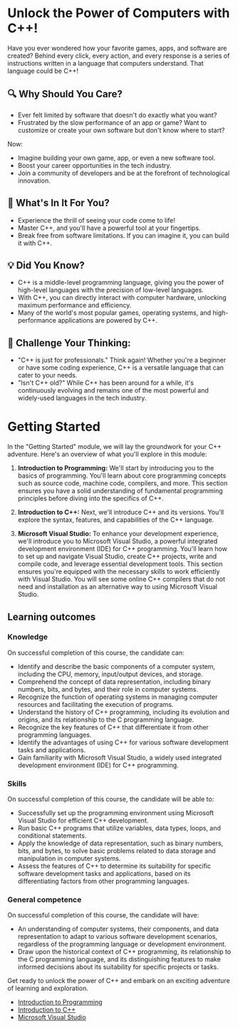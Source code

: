 # Unlock the Power of Computers with C++!

Have you ever wondered how your favorite games, apps, and software are created? Behind every click, every action, and every response is a series of instructions written in a language that computers understand. That language could be C++!

## 🔍 Why Should You Care?

* Ever felt limited by software that doesn't do exactly what you want?
* Frustrated by the slow performance of an app or game?
Want to customize or create your own software but don't know where to start?


Now: 
* Imagine building your own game, app, or even a new software tool.
* Boost your career opportunities in the tech industry.
* Join a community of developers and be at the forefront of technological innovation.

## 🌟 What's In It For You?

* Experience the thrill of seeing your code come to life!
* Master C++, and you'll have a powerful tool at your fingertips.
* Break free from software limitations. If you can imagine it, you can build it with C++.

## 💡 Did You Know?

* C++ is a middle-level programming language, giving you the power of high-level languages with the precision of low-level languages.
* With C++, you can directly interact with computer hardware, unlocking maximum performance and efficiency.
* Many of the world's most popular games, operating systems, and high-performance applications are powered by C++.

## 🤔 Challenge Your Thinking:

* "C++ is just for professionals." Think again! Whether you're a beginner or have some coding experience, C++ is a versatile language that can cater to your needs.
* "Isn't C++ old?" While C++ has been around for a while, it's continuously evolving and remains one of the most powerful and widely-used languages in the tech industry.

# Getting Started
In the "Getting Started" module, we will lay the groundwork for your C++ adventure. Here's an overview of what you'll explore in this module:

1. **Introduction to Programming:** We'll start by introducing you to the basics of programming. You'll learn about core programming concepts such as source code, machine code, compilers, and more. This section ensures you have a solid understanding of fundamental programming principles before diving into the specifics of C++.

2. **Introduction to C++:** Next, we'll introduce C++ and its versions. You'll explore the syntax, features, and capabilities of the C++ language.

3. **Microsoft Visual Studio:** To enhance your development experience, we'll introduce you to Microsoft Visual Studio, a powerful integrated development environment (IDE) for C++ programming. You'll learn how to set up and navigate Visual Studio, create C++ projects, write and compile code, and leverage essential development tools. This section ensures you're equipped with the necessary skills to work efficiently with Visual Studio. You will see some online C++ compilers that do not need and installation as an alternative way to using Microsoft Visual Studio.

## Learning outcomes
### Knowledge
On successful completion of this course, the candidate can:
*	Identify and describe the basic components of a computer system, including the CPU, memory, input/output devices, and storage.
*	Comprehend the concept of data representation, including binary numbers, bits, and bytes, and their role in computer systems.
*	Recognize the function of operating systems in managing computer resources and facilitating the execution of programs.
*	Understand the history of C++ programming, including its evolution and origins, and its relationship to the C programming language.
*	Recognize the key features of C++ that differentiate it from other programming languages.
*	Identify the advantages of using C++ for various software development tasks and applications.
*	Gain familiarity with Microsoft Visual Studio, a widely used integrated development environment (IDE) for C++ programming.
### Skills
On successful completion of this course, the candidate will be able to:
*	Successfully set up the programming environment using Microsoft Visual Studio for efficient C++ development.
*	Run basic C++ programs that utilize variables, data types, loops, and conditional statements.
*	Apply the knowledge of data representation, such as binary numbers, bits, and bytes, to solve basic problems related to data storage and manipulation in computer systems.
*	Assess the features of C++ to determine its suitability for specific software development tasks and applications, based on its differentiating factors from other programming languages.
### General competence
On successful completion of this course, the candidate will have:
*	An understanding of computer systems, their components, and data representation to adapt to various software development scenarios, regardless of the programming language or development environment.
*	Draw upon the historical context of C++ programming, its relationship to the C programming language, and its distinguishing features to make informed decisions about its suitability for specific projects or tasks.


Get ready to unlock the power of C++ and embark on an exciting adventure of learning and exploration.

* [Introduction to Programming](./01_Intro_Prog/index.html)
* [Introduction to C++](./02_Intro_CPP/index.html)
* [Microsoft Visual Studio](./03_Intro_MVS/index.html)